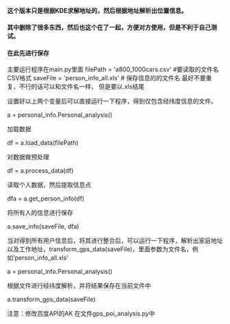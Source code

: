 #### 这个版本只是根据KDE求解地址的，然后根据地址解析出位置信息。
#### 其中删除了很多东西，然后也这个在了一起，方便对方使用，但是不利于自己测试。
#### 在此先进行保存

主要运行程序在main.py里面
filePath = 'a800_1000cars.csv'    #要读取的文件名 CSV格式
saveFile = 'person_info_all.xls'    # 保存信息的的文件名  最好不要重复，不行的话可以和文件名一样， 但是要以.xls结尾

设置好以上两个变量后可以直接运行一下程序，得到仅包含经纬度信息的文件。

a = personal_info.Personal_analysis()

加载数据

df = a.load_data(filePath)

对数据做预处理

df = a.process_data(df)

读取个人数据，然后提取信息点

dfa = a.get_person_info(df)


将所有人的信息进行保存

a.save_info(saveFile, dfa)


当对得到所有用户信息后，将其进行整合后，可以运行一下程序，解析出家庭地址以及工作地址，transform_gps_data(saveFile)，里面参数为文件名，例如‘person_info_all.xls’

a = personal_info.Personal_analysis()

根据文件进行经纬度解析，并将结果保存在当前文件中

a.transform_gps_data(saveFile)

注意：修改百度API的AK 在文件gps_poi_analysis.py中
